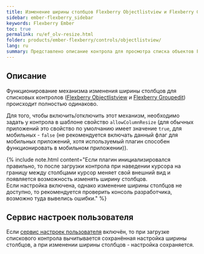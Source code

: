 ```yaml
---
title: Изменение ширины столбцов Flexberry Objectlistview и Flexberry Groupedit
sidebar: ember-flexberry_sidebar
keywords: Flexberry Ember
toc: true
permalink: ru/ef_olv-resize.html
folder: products/ember-flexberry/controls/objectlistview/
lang: ru
summary: Представлено описание контрола для просмотра списка объектов Flexberry Objectlistview.
---
```


## Описание

Функционирование механизма изменения ширины столбцов для списковых контролов ([Flexberry Objectlistview](ef_objectlistview.html) и [Flexberry Groupedit](ef_groupedit.html)) происходит полностью одинаково.

Для того, чтобы включить/отключить этот механизм, необходимо задать у контрола в шаблоне свойство `allowColumnResize` (для обычных приложений это свойство по умолчанию имеет значение `true`, для мобильных - `false` (не рекомендуется включать данный флаг для мобильных приложений, хотя используемый плагин способен функционировать в мобильном приложении)).

{% include note.html content="Если плагин инициализировался правильно, то после загрузки контрола при наведении курсора на границу между столбцами курсор меняет свой внешний вид и появляется возможность изменять ширину столбцов.<br/>
Если настройка включена, однако изменение ширины столбцов не доступно, то рекомендуется проверить консоль разработчика, возможно туда вывелись ошибки." %}

## Сервис настроек пользователя

Если [cервис настроек пользователя](ef_model-user-settings-service.html) включён, то при загрузке спискового контрола вычитывается сохранённая настройка ширины столбцов, а при изменении ширины столбцов - настройка сохраняется.
